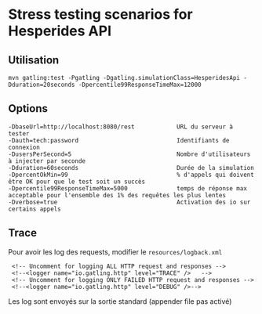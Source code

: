 # Stress testing scenarios for Hesperides API

## Utilisation

    mvn gatling:test -Pgatling -Dgatling.simulationClass=HesperidesApi -Dduration=20seconds -Dpercentile99ResponseTimeMax=12000

## Options

    -DbaseUrl=http://localhost:8080/rest            URL du serveur à tester
    -Dauth=tech:password                            Identifiants de connexion
    -DusersPerSecond=5                              Nombre d'utilisateurs à injecter par seconde
    -Dduration=60seconds                            Durée de la simulation
    -DpercentOkMin=99                               % d'appels qui doivent être OK pour que le test soit un succès
    -Dpercentile99ResponseTimeMax=5000              temps de réponse max acceptable pour l'ensemble des 1% des requêtes les plus lentes
    -Dverbose=true                                  Activation des io sur certains appels

## Trace
Pour avoir les log des requests, modifier le `resources/logback.xml`

     <!-- Uncomment for logging ALL HTTP request and responses -->
     <!--<logger name="io.gatling.http" level="TRACE" />   -->
     <!-- Uncomment for logging ONLY FAILED HTTP request and responses -->
     <!--<logger name="io.gatling.http" level="DEBUG" />-->

Les log sont envoyés sur la sortie standard (appender file pas activé)
